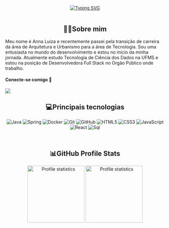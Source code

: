 <div align="center" style="text-align: center;">
  <a href="https://git.io/typing-svg">
    <img src="https://readme-typing-svg.herokuapp.com/?center=true&vCenter=true&color=ffffff&lines=Olá,%20+seja+bem-vindo+👋" alt="Typing SVG">
  </a>
</div>
</br>
<h2 align="center">👩‍💻Sobre mim</h2>

Meu nome é Anna Luiza e recentemente passei pela transição de carreira da área de Arquitetura e Urbanismo para a área de Tecnologia. Sou uma entusiasta no mundo do desenvolvimento e estou no início da minha jornada. Atualmente estudo Tecnologia de Ciência dos Dados na UFMS e estou na posição de Desenvolvedora Full Stack no Orgão Público onde trabalho.

<h4>Conecte-se comigo 🔗</h4>

<a href="https://www.linkedin.com/in/anna-luiza-moreira/" target="_blank"><img src="https://img.shields.io/badge/-LinkedIn-%230077B5?style=for-the-badge&logo=linkedin&logoColor=white" target="_blank" ></a> 
<h2 align="center">💻Principais tecnologias</h2>
<div align="center">

![Java](https://img.shields.io/badge/Java-000?style=for-the-badge&logo=openjdk&logoColor=30A3DC)
![Spring](https://img.shields.io/badge/Spring-000?style=for-the-badge&logo=spring)
![Docker](https://img.shields.io/badge/Docker-000?style=for-the-badge&logo=docker)
![Git](https://img.shields.io/badge/Git-000?style=for-the-badge&logo=git)
![GitHub](https://img.shields.io/badge/GitHub-000?style=for-the-badge&logo=github&logoColor=30A3DC)
![HTML5](https://img.shields.io/badge/HTML-000?style=for-the-badge&logo=html5)
![CSS3](https://img.shields.io/badge/CSS-000?style=for-the-badge&logo=css3)
![JavaScript](https://img.shields.io/badge/JavaScript-000?style=for-the-badge&logo=javascript)
![React](https://img.shields.io/badge/React-000?style=for-the-badge&logo=react)
![Sql](https://img.shields.io/badge/Sql-000?style=for-the-badge&logo=sql)
</div>
</br>
<h2 align="center">📊GitHub Profile Stats</h3>

<div align="center"> 
  <a href="https://github.com/1ucasruan">
  <img src="https://github-readme-stats-git-masterrstaa-rickstaa.vercel.app/api/top-langs/?username=annalumoreira&layout=compact&hide_border=true&theme=dracula" alt="Profile statistics" height="180em"><a>
  <img src="https://github-profile-summary-cards.vercel.app/api/cards/stats?username=annalumoreira&layout=compact&hide_border=true&theme=dracula" alt="Profile statistics" height="180em"></a>
</div>
